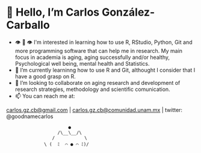# 👋 Hello, I’m Carlos González-Carballo 
- 👁 👄 👁 I'm interested in learning how to use R, RStudio, Python, Git and more programming software that can help me in research. 
           My main focus in academia is aging, aging successfully and/or healthy, Psychological well being, mental health and Statistics.  
- 🌱 I’m currently learninng how to use R and Git, althought I consider that I have a good grasp on R. 
- 💞️ I’m looking to collaborate on aging research and development of research strategies, methodology and scientific comunication. 
- 📫 You can reach me at: 

carlos.gz.cb@gmail.com
| carlos.gz.cb@comunidad.unam.mx
| twitter: @goodnamecarlos 

                           ●
                       /\__\__/\
                     /           \
                  \ (  ﾐ  ⌒ ● ⌒ ﾐ)/

<!---
GoodNameCarlos/GoodNameCarlos is a ✨ special ✨ repository because its `README.md` (this file) appears on your GitHub profile.
You can click the Preview link to take a look at your changes.
--->
